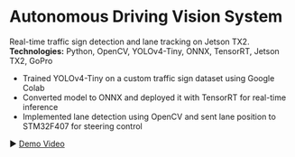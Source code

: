 # Autonomous Driving Vision System

Real-time traffic sign detection and lane tracking on Jetson TX2.  
**Technologies:** Python, OpenCV, YOLOv4-Tiny, ONNX, TensorRT, Jetson TX2, GoPro  

- Trained YOLOv4-Tiny on a custom traffic sign dataset using Google Colab  
- Converted model to ONNX and deployed it with TensorRT for real-time inference  
- Implemented lane detection using OpenCV and sent lane position to STM32F407 for steering control

▶️ [Demo Video](https://drive.google.com/drive/folders/1osMUJ9KnHjuEjdHjcsuOOYBj8tc4ppCK?usp=sharing)
